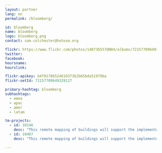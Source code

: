 ```yaml
---
layout: partner
lang: en
permalink: /bloomberg/

id: bloomberg
name: bloomberg
logo: bloomberg.png
contact: sam.colchester@hotosm.org

flickr: https://www.flickr.com/photos/140736557@N04/albums/72157709649329127
twitter: 
facebook: 
hoursname:
hourslink:

flickr-apikey: b4f0178b524610373b2b65bda51979ba
flickr-setId: 72157709649329127

primary-hashtag: bloomberg
subhashtags:
  - emea
  - apac
  - amer
  - latam

tm-projects:
  - id: 10146
    desc: "This remote mapping of buildings will support the implementation of planned activities and largely the generation of data for humanitarian activities in the identified provinces."
  - id: 10407
    desc: "This remote mapping of buildings will support the implementation of planned activities and largely the generation of data for humanitarian activities in the identified provinces."

---
```

